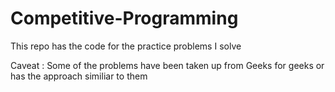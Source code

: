 # Competitive-Programming
This repo has the code for the practice problems I solve

Caveat : Some of the problems have been taken up from Geeks for geeks or has the approach similiar to them

